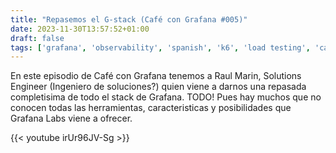 ```yaml
---
title: "Repasemos el G-stack (Café con Grafana #005)"
date: 2023-11-30T13:57:52+01:00
draft: false
tags: ['grafana', 'observability', 'spanish', 'k6', 'load testing', 'café con grafana', 'performance', 'mimir', 'loki', 'prometheus', 'grafana cloud']
---
```

En este episodio de Café con Grafana tenemos a Raul Marin, Solutions Engineer (Ingeniero de soluciones?) quien viene a darnos una repasada completisima de todo el stack de Grafana. TODO! Pues hay muchos que no conocen todas las herramientas, caracteristicas y posibilidades que Grafana Labs viene a ofrecer.

{{< youtube irUr96JV-Sg >}}
